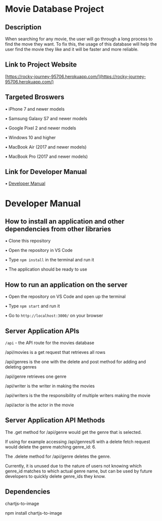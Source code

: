 # Movie Database Project

## Description
When searching for any movie, the user will go through a long process to find the move they want. To fix this,
the usage of this database will help the user find the movie they like and it will be faster and more reliable.


## Link to Project Website
[https://rocky-journey-95706.herokuapp.com/](https://rocky-journey-95706.herokuapp.com/)

## Targeted Broswers
• iPhone 7 and newer models

• Samsung Galaxy S7 and newer models

• Google Pixel 2 and newer models

• Windows 10 and higher

• MacBook Air (2017 and newer models)

• MacBook Pro (2017 and newer models)

## Link for Developer Manual
• [Developer Manual](https://github.com/NKoyfish/Group-11-INST377-MoviesDB#developer-manual)

# Developer Manual

## How to install an application and other dependencies from other libraries
• Clone this repository

• Open the repository in VS Code 

• Type ```npm install``` in the terminal and run it

• The application should be ready to use

## How to run an application on the server
• Open the repository on VS Code and open up the terminal

• Type ```npm start``` and run it

• Go to ```http://localhost:3000/``` on your browser

## Server Application APIs
```/api``` - the API route for the movies database

/api/movies is a get request that retrieves all rows

/api/genres is the one with the delete and post method for adding and deleting genres

/api/genre retrieves one genre

/api/writer is the writer in making the movies

/api/writers is the the responsibility of multiple writers making the movie

/api/actor is the actor in the movie

## Server Application API Methods
The .get method for /api/genre would get the genre that is selected.

If using for example accessing /api/genres/6 with a delete fetch request would delete the genre matching genre_id: 6.

The .delete method for /api/genre deletes the genre.

Currently, it is unused due to the nature of users not knowing which genre_id matches to which actual genre name, but can be used by future developers to quickly delete genre_ids they know.

## Dependencies
chartjs-to-image

npm install chartjs-to-image
